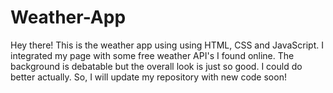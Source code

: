 # Weather-App
Hey there! 
This is the weather app using using HTML, CSS and JavaScript. I integrated my page with some free weather API's I found online. The background is debatable but the overall look is just so good. I could do better actually. So, I will update my repository with new code soon!
